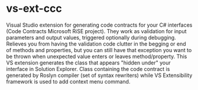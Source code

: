 # vs-ext-ccc
Visual Studio extension for generating code contracts for your C# interfaces (Code Contracts Microsoft  RiSE project).
They work as validation for input parameters and output values, triggered optionally during debugging. 
Relieves you from having the validation code clutter in the begging or end of methods and properties,
but you can still have that exception you want to be thrown when unexpected value enters or leaves method/property.
This VS extension generates the class that appears "hidden under" your interface in Solution Explorer.
Class containing the code contract is generated by Roslyn compiler (set of syntax rewriters)
while VS Extensibility framework is used to add context menu command.

